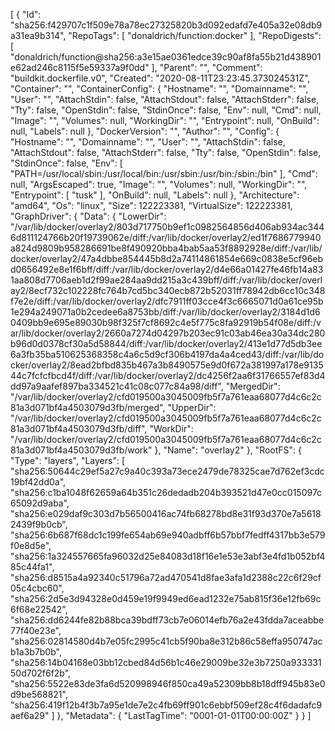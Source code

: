 [
{
"Id": "sha256:f429707c1f509e78a78ec27325820b3d092edafd7e405a32e08db9a31ea9b314",
"RepoTags": [
"donaldrich/function:docker"
],
"RepoDigests": [
"donaldrich/function@sha256:a3e15ae0361edce39c90af8fa55b21d438901e62ad246c8115f5e59337a9f0dd"
],
"Parent": "",
"Comment": "buildkit.dockerfile.v0",
"Created": "2020-08-11T23:23:45.373024531Z",
"Container": "",
"ContainerConfig": {
"Hostname": "",
"Domainname": "",
"User": "",
"AttachStdin": false,
"AttachStdout": false,
"AttachStderr": false,
"Tty": false,
"OpenStdin": false,
"StdinOnce": false,
"Env": null,
"Cmd": null,
"Image": "",
"Volumes": null,
"WorkingDir": "",
"Entrypoint": null,
"OnBuild": null,
"Labels": null
},
"DockerVersion": "",
"Author": "",
"Config": {
"Hostname": "",
"Domainname": "",
"User": "",
"AttachStdin": false,
"AttachStdout": false,
"AttachStderr": false,
"Tty": false,
"OpenStdin": false,
"StdinOnce": false,
"Env": [
"PATH=/usr/local/sbin:/usr/local/bin:/usr/sbin:/usr/bin:/sbin:/bin"
],
"Cmd": null,
"ArgsEscaped": true,
"Image": "",
"Volumes": null,
"WorkingDir": "",
"Entrypoint": [
"tusk"
],
"OnBuild": null,
"Labels": null
},
"Architecture": "amd64",
"Os": "linux",
"Size": 122223381,
"VirtualSize": 122223381,
"GraphDriver": {
"Data": {
"LowerDir": "/var/lib/docker/overlay2/803d717750b9ef1c0982564856d406ab934ac3446d811124766b20f19739062e/diff:/var/lib/docker/overlay2/ed1f7686779940a824d9809b958286691be8f490920bba4bab5aa53f8892928e/diff:/var/lib/docker/overlay2/47a4dbbe854445b8d2a74114861854e669c0838e5cf96ebd0656492e8e1f6bff/diff:/var/lib/docker/overlay2/d4e66a01427fe46fb14a831aa808d7706aeb1d2f99ae284aa9dd215a3c439bff/diff:/var/lib/docker/overlay2/8ecf732c102228fc764b7cd5bc340ecb872b52031ff78942db6cc10c348f7e2e/diff:/var/lib/docker/overlay2/dfc7911ff03cce4f3c6665071d0a61ce95b1e294a249071a0b2cedee6a8753bb/diff:/var/lib/docker/overlay2/3184d1d60409bb9e695e89030b98f325f7cf8692c4e5f775c8fa92919b54f08e/diff:/var/lib/docker/overlay2/2660a7274d04297b203ec91c03ab46ea30a34dc280b96d0d0378cf30a5d58844/diff:/var/lib/docker/overlay2/413e1d77d5db3ee6a3fb35ba510625368358c4a6c5d9cf306b4197da4a4ced43/diff:/var/lib/docker/overlay2/8ead2bfbd835b467a3b8490575e9d0f672a381997a178e913544c7fcfcfbcd4f/diff:/var/lib/docker/overlay2/dc4256f2aa6f31766557ef83d4dd97a9aafef897ba334521c41c08c077c84a98/diff",
"MergedDir": "/var/lib/docker/overlay2/cfd019500a3045009fb5f7a761eaa68077d4c6c2c81a3d071bf4a4503079d3fb/merged",
"UpperDir": "/var/lib/docker/overlay2/cfd019500a3045009fb5f7a761eaa68077d4c6c2c81a3d071bf4a4503079d3fb/diff",
"WorkDir": "/var/lib/docker/overlay2/cfd019500a3045009fb5f7a761eaa68077d4c6c2c81a3d071bf4a4503079d3fb/work"
},
"Name": "overlay2"
},
"RootFS": {
"Type": "layers",
"Layers": [
"sha256:50644c29ef5a27c9a40c393a73ece2479de78325cae7d762ef3cdc19bf42dd0a",
"sha256:c1ba1048f62659a64b351c26dedadb204b393521d47e0cc015097c65092d9aba",
"sha256:e029daf9c303d7b56500416ac74fb68278bd8e31f93d370e7a56182439f9b0cb",
"sha256:6b687f68dc1c199fe654ab69e940adbff6b57bbf7fedff4317bb3e579f0e8d5e",
"sha256:1a324557665fa96032d25e84083d18f16e1e53e3abf3e4fd1b052bf485c44fa1",
"sha256:d8515a4a92340c51796a72ad470541d8fae3afa1d2388c22c6f29cf05c4cbc60",
"sha256:2d5e3d94328e0d459e19f9949ed6ead1232e75ab815f36e12fb69c6f68e22542",
"sha256:dd6244fe82b88bca39bdff73cb7e06014efb76a2e43fdda7aceabbe77f40e23e",
"sha256:02814580d4b7e05fc2995c41cb5f90ba8e312b86c58effa950747acb1a3b7b0b",
"sha256:14b04168e03bb12cbed84d56b1c46e29009be32e3b7250a93333150d702f6f2b",
"sha256:5522e83de3fa6d520998946f850ca49a52309bb8b18dff945b83e0d9be568821",
"sha256:419f12b4f3b7a95e1de7e2c4fb69ff901c6ebbf509ef28c4f6dadafc9aef6a29"
]
},
"Metadata": {
"LastTagTime": "0001-01-01T00:00:00Z"
}
}
]
